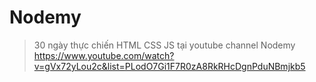 # Nodemy

> 30 ngày thực chiến HTML CSS JS tại youtube channel Nodemy
> https://www.youtube.com/watch?v=gVx72yLou2c&list=PLodO7Gi1F7R0zA8RkRHcDgnPduNBmjkb5
